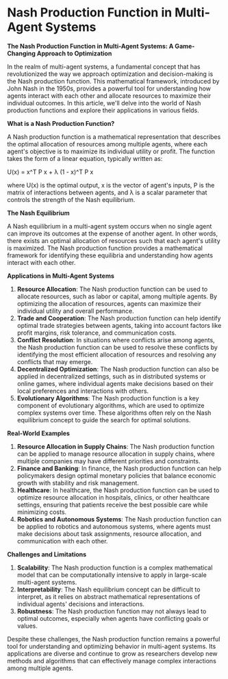 # Nash Production Function in Multi-Agent Systems

**The Nash Production Function in Multi-Agent Systems: A Game-Changing Approach to Optimization**

In the realm of multi-agent systems, a fundamental concept that has revolutionized the way we approach optimization and decision-making is the Nash production function. This mathematical framework, introduced by John Nash in the 1950s, provides a powerful tool for understanding how agents interact with each other and allocate resources to maximize their individual outcomes. In this article, we'll delve into the world of Nash production functions and explore their applications in various fields.

**What is a Nash Production Function?**

A Nash production function is a mathematical representation that describes the optimal allocation of resources among multiple agents, where each agent's objective is to maximize its individual utility or profit. The function takes the form of a linear equation, typically written as:

U(x) = x^T P x + λ (1 - x)^T P x

where U(x) is the optimal output, x is the vector of agent's inputs, P is the matrix of interactions between agents, and λ is a scalar parameter that controls the strength of the Nash equilibrium.

**The Nash Equilibrium**

A Nash equilibrium in a multi-agent system occurs when no single agent can improve its outcomes at the expense of another agent. In other words, there exists an optimal allocation of resources such that each agent's utility is maximized. The Nash production function provides a mathematical framework for identifying these equilibria and understanding how agents interact with each other.

**Applications in Multi-Agent Systems**

1. **Resource Allocation**: The Nash production function can be used to allocate resources, such as labor or capital, among multiple agents. By optimizing the allocation of resources, agents can maximize their individual utility and overall performance.
2. **Trade and Cooperation**: The Nash production function can help identify optimal trade strategies between agents, taking into account factors like profit margins, risk tolerance, and communication costs.
3. **Conflict Resolution**: In situations where conflicts arise among agents, the Nash production function can be used to resolve these conflicts by identifying the most efficient allocation of resources and resolving any conflicts that may emerge.
4. **Decentralized Optimization**: The Nash production function can also be applied in decentralized settings, such as in distributed systems or online games, where individual agents make decisions based on their local preferences and interactions with others.
5. **Evolutionary Algorithms**: The Nash production function is a key component of evolutionary algorithms, which are used to optimize complex systems over time. These algorithms often rely on the Nash equilibrium concept to guide the search for optimal solutions.

**Real-World Examples**

1. **Resource Allocation in Supply Chains**: The Nash production function can be applied to manage resource allocation in supply chains, where multiple companies may have different priorities and constraints.
2. **Finance and Banking**: In finance, the Nash production function can help policymakers design optimal monetary policies that balance economic growth with stability and risk management.
3. **Healthcare**: In healthcare, the Nash production function can be used to optimize resource allocation in hospitals, clinics, or other healthcare settings, ensuring that patients receive the best possible care while minimizing costs.
4. **Robotics and Autonomous Systems**: The Nash production function can be applied to robotics and autonomous systems, where agents must make decisions about task assignments, resource allocation, and communication with each other.

**Challenges and Limitations**

1. **Scalability**: The Nash production function is a complex mathematical model that can be computationally intensive to apply in large-scale multi-agent systems.
2. **Interpretability**: The Nash equilibrium concept can be difficult to interpret, as it relies on abstract mathematical representations of individual agents' decisions and interactions.
3. **Robustness**: The Nash production function may not always lead to optimal outcomes, especially when agents have conflicting goals or values.

Despite these challenges, the Nash production function remains a powerful tool for understanding and optimizing behavior in multi-agent systems. Its applications are diverse and continue to grow as researchers develop new methods and algorithms that can effectively manage complex interactions among multiple agents.
